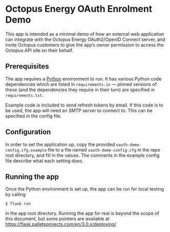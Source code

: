 # Octopus Energy OAuth Enrolment Demo

This app is intended as a minimal demo of how an external web
application can integrate with the Octopus Energy OAuth2/OpenID
Connect server, and invite Octopus customers to give the app’s owner
permission to access the Octopus API site on their behalf.

## Prerequisites

The app requires a [Python](https://www.python.org/) environment to
run.  It has various Python code dependencies which are listed in
`requirements.in` — pinned versions of these (and the dependencies
they require in their turn) are specified in `requirements.txt`.

Example code is included to send refresh tokens by email.  If this
code is to be used, the app will need an SMTP server to connect to.
This can be specified in the config file.

## Configuration

In order to set the application up, copy the provided
`oauth-demo-config.cfg.example` file to a file named
`oauth-demo-config.cfg` in the repo root directory, and fill in the
values.  The comments in the example config file describe what each
setting does.

## Running the app

Once the Python environment is set up, the app can be run for local
testing by calling

```
$ flask run
```

in the app root directory.  Running the app for real is beyond the
scope of this document, but some pointers are available at
https://flask.palletsprojects.com/en/3.0.x/deploying/
